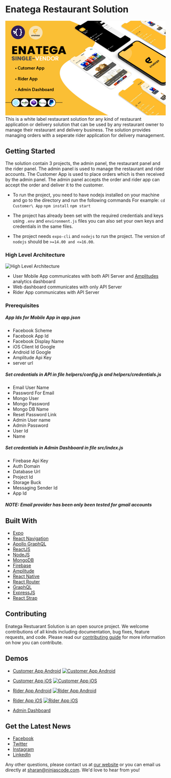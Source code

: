 # Enatega Restaurant Solution

![Project thumbnail](./contributingGuides/thumbnail.png)
<br/>
This is a white label restaurant solution for any kind of restaurant application or delivery solution that can be used by any restaurant owner to manage their restaurant and delivery business. The solution provides managing orders with a seperate rider application for delivery management.

## Getting Started

The solution contain 3 projects, the admin panel, the restaurant panel and the rider panel. The admin panel is used to manage the restaurant and rider accounts. The Customer App is used to place orders which is then received by the admin panel. The admin panel accepts the order and rider app can accept the order and deliver it to the customer.

- To run the project, you need to have nodejs installed on your machine and go to the directory and run the following commands
  For example:
  `cd Customer\ App`
  `npm install`
  `npm start`

- The project has already been set with the required credentials and keys using `.env` and `environment.js` files you can also set your own keys and credentials in the same files.

- The project needs `expo-cli` and `nodejs` to run the project. The version of `nodejs` should be `>=14.00 and <=16.00`.

### High Level Architecture

![High Level Architecture](https://3875726860-files.gitbook.io/~/files/v0/b/gitbook-legacy-files/o/assets%2F-LfOcDTetx0vXD_N4Zpk%2F-LmsvWhbsgLiqJ_MFIRd%2F-LmsvfAi5Dqcs8MHjkfC%2Farchitecture.png?alt=media&token=0a27057b-ac2b-490a-9745-4ee69372929e)

- User Mobile App communicates with both API Server and [Amplitudes](https://amplitude.com/) analytics dashboard
- Web dashboard communicates with only API Server
- Rider App communicates with API Server

### Prerequisites

##### App Ids for Mobile App in app.json

- Facebook Scheme
- Facebook App Id
- Facebook Display Name
- iOS Client Id Google
- Android Id Google
- Amplitude Api Key
- server url

##### Set credentials in API in file helpers/config.js and helpers/credentials.js

- Email User Name
- Password For Email
- Mongo User
- Mongo Password
- Mongo DB Name
- Reset Password Link
- Admin User name
- Admin Password
- User Id
- Name

##### Set credentials in Admin Dashboard in file src/index.js

- Firebase Api Key
- Auth Domain
- Database Url
- Project Id
- Storage Buck
- Messaging Sender Id
- App Id

##### NOTE: Email provider has been only been tested for gmail accounts

## Built With

- [Expo](https://expo.dev/)
- [React Navigation](https://reactnavigation.org/)
- [Apollo GraphQL](https://www.apollographql.com/)
- [ReactJS](https://reactjs.org/)
- [NodeJS](https://nodejs.org/en/)
- [MongoDB](https://www.mongodb.com/)
- [Firebase](https://firebase.google.com/)
- [Amplitude](https://amplitude.com/)
- [React Native](https://reactnative.dev/)
- [React Router](https://reactrouter.com/)
- [GraphQL](https://graphql.org/)
- [ExpressJS](https://expressjs.com/)
- [React Strap](https://reactstrap.github.io/)

## Contributing

Enatega Restuarant Solution is an open source project. We welcome contributions of all kinds including documentation, bug fixes, feature requests, and code. Please read our [contributing guide](./contributingGuides/CONTRIBUTING.md) for more information on how you can contribute.

## Demos

- [Customer App Android](https://play.google.com/store/apps/details?id=com.enatega.vendor)
  [![Customer App Android](https://user-images.githubusercontent.com/551004/29770692-a20975c6-8bc6-11e7-8ab0-1cde275496e0.png)](https://play.google.com/store/apps/details?id=com.enatega.vendor)

- [Customer App iOS](https://apps.apple.com/pk/app/enatega/id1493209281)
  [![Customer App iOS](https://user-images.githubusercontent.com/551004/29770691-a2082ff4-8bc6-11e7-89a6-964cd405ea8e.png)](https://apps.apple.com/pk/app/enatega/id1493209281)

- [Rider App Android](https://play.google.com/store/apps/details?id=com.enatega.rider)
  [![Rider App Android](https://user-images.githubusercontent.com/551004/29770692-a20975c6-8bc6-11e7-8ab0-1cde275496e0.png)](https://play.google.com/store/apps/details?id=com.enatega.rider)

- [Rider App iOS](https://apps.apple.com/pk/app/enatega-rider-app/id1493291047)
  [![Rider App iOS](https://user-images.githubusercontent.com/551004/29770691-a2082ff4-8bc6-11e7-89a6-964cd405ea8e.png)](https://apps.apple.com/pk/app/enatega-rider-app/id1493291047)

- [Admin Dashboard](https://enatega.ninjascode.com/admin/dashboard)

## Get the Latest News

- [Facebook](https://www.facebook.com/enatega)
- [Twitter](https://twitter.com/EnategaA)
- [Instagram](https://www.instagram.com/enatega.nb/)
- [LinkedIn](https://www.linkedin.com/company/14583783/)

Any other questions, please contact us at [our website](https://enatega.com/) or you can email us directly at sharan@ninjascode.com. We'd love to hear from you!
